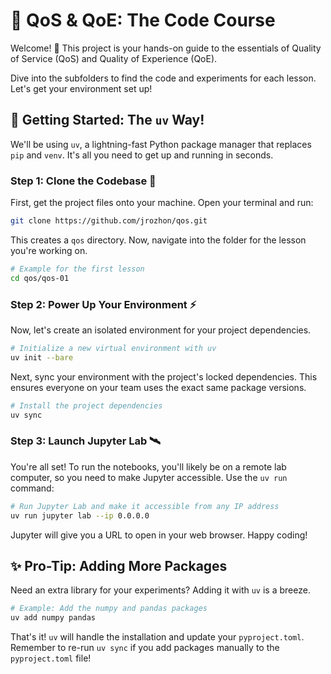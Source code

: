 # 🚦 QoS & QoE: The Code Course

Welcome! 👋 This project is your hands-on guide to the essentials of Quality of Service (QoS) and Quality of Experience (QoE).

Dive into the subfolders to find the code and experiments for each lesson. Let's get your environment set up!

## 🚀 Getting Started: The `uv` Way!

We'll be using `uv`, a lightning-fast Python package manager that replaces `pip` and `venv`. It's all you need to get up and running in seconds.

### Step 1: Clone the Codebase 📂

First, get the project files onto your machine. Open your terminal and run:

```bash
git clone https://github.com/jrozhon/qos.git
```

This creates a `qos` directory. Now, navigate into the folder for the lesson you're working on.

```bash
# Example for the first lesson
cd qos/qos-01
```

### Step 2: Power Up Your Environment ⚡️

Now, let's create an isolated environment for your project dependencies.

```bash
# Initialize a new virtual environment with uv
uv init --bare
```

Next, sync your environment with the project's locked dependencies. This ensures everyone on your team uses the exact same package versions.

```bash
# Install the project dependencies
uv sync
```

### Step 3: Launch Jupyter Lab 🛰️

You're all set! To run the notebooks, you'll likely be on a remote lab computer, so you need to make Jupyter accessible. Use the `uv run` command:

```bash
# Run Jupyter Lab and make it accessible from any IP address
uv run jupyter lab --ip 0.0.0.0
```

Jupyter will give you a URL to open in your web browser. Happy coding!

## ✨ Pro-Tip: Adding More Packages

Need an extra library for your experiments? Adding it with `uv` is a breeze.

```bash
# Example: Add the numpy and pandas packages
uv add numpy pandas
```

That's it! `uv` will handle the installation and update your `pyproject.toml`. Remember to re-run `uv sync` if you add packages manually to the `pyproject.toml` file!
